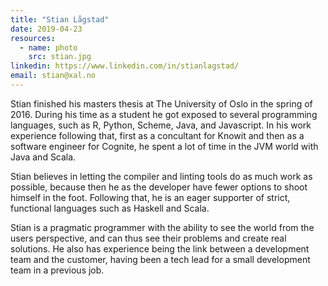 ```yaml
---
title: "Stian Lågstad"
date: 2019-04-23
resources:
  - name: photo
    src: stian.jpg
linkedin: https://www.linkedin.com/in/stianlagstad/
email: stian@xal.no
---
```


Stian finished his masters thesis at The University of Oslo in the spring of
2016. During his time as a student he got exposed to several programming
languages, such as R, Python, Scheme, Java, and Javascript. In his work
experience following that, first as a concultant for Knowit and then as a
software engineer for Cognite, he spent a lot of time in the JVM world with
Java and Scala.

Stian believes in letting the compiler and linting tools do as much work as
possible, because then he as the developer have fewer options to shoot himself
in the foot. Following that, he is an eager supporter of strict, functional
languages such as Haskell and Scala.

Stian is a pragmatic programmer with the ability to see the world from the
users perspective, and can thus see their problems and create real solutions.
He also has experience being the link between a development team and the
customer, having been a tech lead for a small development team in a previous
job.

